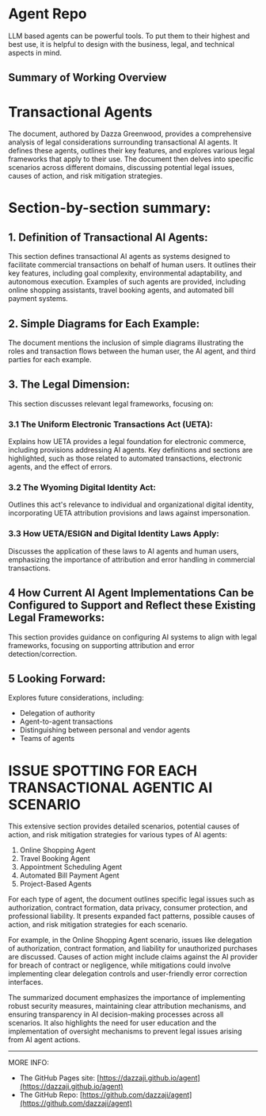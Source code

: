 # Agent Repo

LLM based agents can be powerful tools.  To put them to their highest and best use, it is helpful to design with the business, legal, and technical aspects in mind.

## Summary of Working Overview

# Transactional Agents

The document, authored by Dazza Greenwood, provides a comprehensive analysis of legal considerations surrounding transactional AI agents. It defines these agents, outlines their key features, and explores various legal frameworks that apply to their use. The document then delves into specific scenarios across different domains, discussing potential legal issues, causes of action, and risk mitigation strategies.

# Section-by-section summary:


## 1. Definition of Transactional AI Agents:
This section defines transactional AI agents as systems designed to facilitate commercial transactions on behalf of human users. It outlines their key features, including goal complexity, environmental adaptability, and autonomous execution. Examples of such agents are provided, including online shopping assistants, travel booking agents, and automated bill payment systems.

## 2. Simple Diagrams for Each Example:
The document mentions the inclusion of simple diagrams illustrating the roles and transaction flows between the human user, the AI agent, and third parties for each example. 

## 3. The Legal Dimension:
This section discusses relevant legal frameworks, focusing on:

### 3.1 The Uniform Electronic Transactions Act (UETA):
Explains how UETA provides a legal foundation for electronic commerce, including provisions addressing AI agents. Key definitions and sections are highlighted, such as those related to automated transactions, electronic agents, and the effect of errors.

### 3.2 The Wyoming Digital Identity Act:
Outlines this act's relevance to individual and organizational digital identity, incorporating UETA attribution provisions and laws against impersonation.

### 3.3 How UETA/ESIGN and Digital Identity Laws Apply:
Discusses the application of these laws to AI agents and human users, emphasizing the importance of attribution and error handling in commercial transactions.

## 4 How Current AI Agent Implementations Can be Configured to Support and Reflect these Existing Legal Frameworks:
This section provides guidance on configuring AI systems to align with legal frameworks, focusing on supporting attribution and error detection/correction.

## 5 Looking Forward:
Explores future considerations, including:
- Delegation of authority
- Agent-to-agent transactions
- Distinguishing between personal and vendor agents
- Teams of agents

# ISSUE SPOTTING FOR EACH TRANSACTIONAL AGENTIC AI SCENARIO

This extensive section provides detailed scenarios, potential causes of action, and risk mitigation strategies for various types of AI agents:

1. Online Shopping Agent
2. Travel Booking Agent
3. Appointment Scheduling Agent
4. Automated Bill Payment Agent
5. Project-Based Agents

For each type of agent, the document outlines specific legal issues such as authorization, contract formation, data privacy, consumer protection, and professional liability. It presents expanded fact patterns, possible causes of action, and risk mitigation strategies for each scenario.

For example, in the Online Shopping Agent scenario, issues like delegation of authorization, contract formation, and liability for unauthorized purchases are discussed. Causes of action might include claims against the AI provider for breach of contract or negligence, while mitigations could involve implementing clear delegation controls and user-friendly error correction interfaces.

The summarized document emphasizes the importance of implementing robust security measures, maintaining clear attribution mechanisms, and ensuring transparency in AI decision-making processes across all scenarios. It also highlights the need for user education and the implementation of oversight mechanisms to prevent legal issues arising from AI agent actions.

__________

MORE INFO:

* The GitHub Pages site: [https://dazzaji.github.io/agent](https://dazzaji.github.io/agent)
* The GitHub Repo: [https://github.com/dazzaji/agent](https://github.com/dazzaji/agent)
